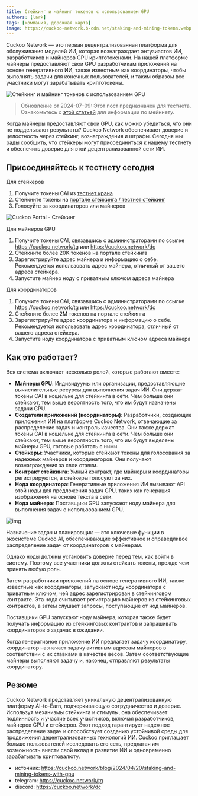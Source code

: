 ```yaml
---
title: Стейкинг и майнинг токенов с использованием GPU
authors: [lark]
tags: [компания, дорожная карта]
image: https://cuckoo-network.b-cdn.net/staking-and-mining-tokens.webp
---
```


Cuckoo Network — это первая децентрализованная платформа для обслуживания моделей ИИ, которая вознаграждает энтузиастов ИИ, разработчиков и майнеров GPU криптотокенами. На нашей платформе майнеры предоставляют свои GPU разработчикам приложений на основе генеративного ИИ, также известным как координаторы, чтобы выполнять задачи для конечных пользователей, и таким образом все участники могут зарабатывать криптотокены.

![Стейкинг и майнинг токенов с использованием GPU](https://cuckoo-network.b-cdn.net/staking-and-mining-tokens.webp "Стейкинг и майнинг токенов с использованием GPU")

> Обновление от 2024-07-09: Этот пост предназначен для тестнета. Ознакомьтесь с [этой статьей](/blog/2024/07/15/cuckoo-network-mining-gpu-july-2024) для информации по мейннету.

Когда майнеры предоставляют свои GPU, как можно убедиться, что они не подделывают результаты? Cuckoo Network обеспечивает доверие и целостность через стейкинг, вознаграждения и штрафы. Сегодня мы рады сообщить, что стейкеры могут присоединиться к нашему тестнету и обеспечить доверие для этой децентрализованной сети ИИ.

## **Присоединяйтесь к тестнету сегодня**

Для стейкеров

1. Получите токены CAI из [тестнет крана](https://cuckoo.network/portal/faucet)
2. Стейкните токены на [портале стейкинга / тестнет стейкинг](https://cuckoo.network/portal/staking/testnet)
3. Голосуйте за координаторов или майнеров

![Cuckoo Portal - Стейкинг](https://cuckoo-network.b-cdn.net/staking-portal-screenshot.webp "Cuckoo Portal - Стейкинг")

Для майнеров GPU

1. Получите токены CAI, связавшись с администраторами по ссылке https://cuckoo.network/tg или https://cuckoo.network/dc
2. Стейкните более 20K токенов на портале стейкинга
3. Зарегистрируйте адрес майнера и информацию о себе. Рекомендуется использовать адрес майнера, отличный от вашего адреса стейкера.
4. Запустите майнер ноду с приватным ключом адреса майнера

Для координаторов

1. Получите токены CAI, связавшись с администраторами по ссылке https://cuckoo.network/tg или https://cuckoo.network/dc
2. Стейкните более 2M токенов на портале стейкинга
3. Зарегистрируйте адрес координатора и информацию о себе. Рекомендуется использовать адрес координатора, отличный от вашего адреса стейкера.
4. Запустите ноду координатора с приватным ключом адреса майнера

## **Как это работает?**

Вся система включает несколько ролей, которые работают вместе:

- **Майнеры GPU**: Индивидуумы или организации, предоставляющие вычислительные ресурсы для выполнения задач ИИ. Они держат токены CAI в кошельке для стейкинга в сети. Чем больше они стейкают, тем выше вероятность того, что им будут назначены задачи GPU.
- **Создатели приложений (координаторы)**: Разработчики, создающие приложения ИИ на платформе Cuckoo Network, отвечающие за распределение задач и контроль качества. Они также держат токены CAI в кошельке для стейкинга в сети. Чем больше они стейкают, тем выше вероятность того, что им будут выделены майнеры GPU, готовые работать с ними.
- **Стейкеры**: Участники, которые стейкают токены для голосования за надежных майнеров и координаторов. Они получают вознаграждения за свои ставки.
- **Контракт стейкинга**: Умный контракт, где майнеры и координаторы регистрируются, а стейкеры голосуют за них.
- **Нода координатора**: Генеративные приложения ИИ вызывают API этой ноды для предложения задач GPU, таких как генерация изображений на основе текста в сети.
- **Нода майнера**: Поставщики GPU запускают ноду майнера для выполнения задач с использованием GPU.

![img](https://cuckoo-network.b-cdn.net/cuckoo-staking@2x.webp)

Назначение задач и планировщик — это ключевые функции в экосистеме Cuckoo AI, обеспечивающие эффективное и справедливое распределение задач от координаторов к майнерам.

Однако ноды должны установить доверие перед тем, как войти в систему. Поэтому все участники должны стейкать токены, прежде чем принять любую роль.

Затем разработчики приложений на основе генеративного ИИ, также известные как координаторы, запускают ноду координатора с приватным ключом, чей адрес зарегистрирован в стейкинговом контракте. Эта нода считывает регистрацию майнеров из стейкинговых контрактов, а затем слушает запросы, поступающие от нод майнеров.

Поставщики GPU запускают ноду майнера, которая также будет получать информацию из стейкинговых контрактов и запрашивать координаторов о задачах в ожидании.

Когда генеративное приложение ИИ предлагает задачу координатору, координатор назначает задачу активным адресам майнеров в соответствии с их ставками в качестве весов. Затем соответствующие майнеры выполняют задачу и, наконец, отправляют результаты координатору.

## **Резюме**

Cuckoo Network представляет уникальную децентрализованную платформу AI-to-Earn, подчеркивающую сотрудничество и доверие. Используя механизмы стейкинга и стимулы, она обеспечивает подлинность и участие всех участников, включая разработчиков, майнеров GPU и стейкеров. Этот подход гарантирует надежное распределение задач и способствует созданию устойчивой среды для продвижения децентрализованных технологий ИИ. Cuckoo приглашает больше пользователей исследовать его сеть, предлагая им возможность внести свой вклад в развитие ИИ и одновременно зарабатывать криптовалюту.

- источник: https://cuckoo.network/blog/2024/04/20/staking-and-mining-tokens-with-gpu
- telegram: https://cuckoo.network/tg
- discord: https://cuckoo.network/dc
